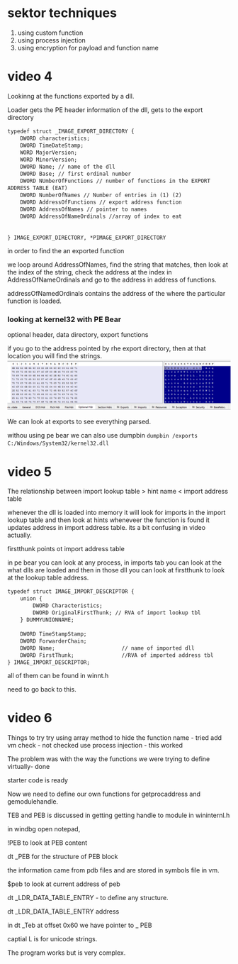 # sektor techniques

1. using custom function
2. using process injection
3. using encryption for payload and function name


# video 4

Lookinng at the functions exported by a dll.

Loader gets the PE header information of the dll, gets to the export directory
```
typedef struct _IMAGE_EXPORT_DIRECTORY {
    DWORD characteristics;
    DWORD TimeDateStamp;
    WORD MajorVersion;
    WORD MinorVersion;
    DWORD Name; // name of the dll
    DWORD Base; // first ordinal number
    DWORD NUmberOfFunctions // number of functions in the EXPORT ADDRESS TABLE (EAT)
    DWORD NumberOfNames // Number of entries in (1) (2)
    DWORD AddressOfFunctions // export address function
    DWORD AddressOfNames // pointer to names
    DWORD AddressOfNameOrdinals //array of index to eat


} IMAGE_EXPORT_DIRECTORY, *PIMAGE_EXPORT_DIRECTORY

```
in order to find the an exported function

we loop around AddressOfNames, find the string that matches, then look at the index of the string, check the address at the index in AddressOfNameOrdinals and go to the address in address of functions.

addressOfNamedOrdinals contains the address of the where the particular function is loaded.  

### looking at kernel32 with PE Bear

optional header, data directory, export functions

if you go to the address pointed by rhe export directory, then at that location you will find the strings.
![](kernel32_String.png)

We can look at exports to see everything parsed.

withou using pe bear we can also use dumpbin
`dumpbin /exports C:/Windows/System32/kernel32.dll `
  

# video 5

The relationship between import lookup table > hint name  < import address table

whenever the dll is loaded into memory it will look for imports in the import lookup table and then look at hints wheneveer the function is found it updates address in import address table. its a bit confusing in video actually.

firstthunk points ot import address table

in pe bear you can look at any process, in imports tab you can look at the what dlls are loaded and then in those dll you can look at firstthunk to look at the lookup table address.

 
```
typedef struct IMAGE_IMPORT_DESCRIPTOR {
    union {
        DWORD Characteristics;
        DWORD OriginalFirstThunk; // RVA of import lookup tbl  
    } DUMMYUNIONNAME;

    DWORD TimeStampStamp;
    DWORD ForwarderChain;
    DWORD Name;                     // name of imported dll
    DWORD FirstThunk;               //RVA of imported address tbl 
} IMAGE_IMPORT_DESCRIPTOR;
```

all of them can be found in winnt.h
 
need to go back to this.

# video 6

Things to try
try using array method to hide the function name - tried
add vm check - not checked
use process injection - this worked

The problem was with the way the functions we were trying to define virtually- done

starter code is ready

Now we need to define our own functions for getprocaddress and gemodulehandle.

TEB and PEB is discussed in getting getting handle to module
in wininternl.h

in windbg open notepad,

!PEB to look at PEB content 

dt _PEB for the structure of PEB block

the information came from pdb files and are stored in symbols file in vm.
    
$peb to look at current address of peb

dt _LDR_DATA_TABLE_ENTRY - to define any structure.

dt _LDR_DATA_TABLE_ENTRY address  

in dt _Teb at offset 0x60 we have pointer to _   PEB

captial L is for unicode strings.

The program works but is very complex.


